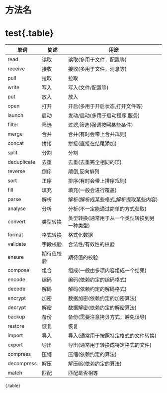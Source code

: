 # 方法名

<style>
.table {color: red}
</style>

# test{.table}

| 单词          | 简述    | 用途                      |
| ----------- | ----- | ----------------------- |
| read        | 读取    | 读取(多用于文件，配置等)           |
| receive     | 接收    | 接收(多用于文件，消息等)           |
| pull        | 拉取    | 拉取                      |
| write       | 写入    | 写入(文件/配置等)              |
| put         | 放入    | 放入                      |
| open        | 打开    | 开启(多用于开启状态,打开文件等)       |
| launch      | 启动    | 发动/启动(多用于启动程序,服务)       |
| filter      | 筛选    | 过滤,筛选(强调按照某些条件)         |
| merge       | 合并    | 合并(有时会带上合并规则)           |
| concat      | 拼接    | 拼接(直接在结尾添加)             |
| split       | 分割    | 分割                      |
| deduplicate | 去重    | 去重(去重完全相同的项)            |
| reverse     | 倒序    | 颠倒,反向排列                 |
| sort        | 正序    | 排序(有时会带上排序规则)           |
| fill        | 填充    | 填充(一般会进行覆盖)             |
| parse       | 解析    | 解析(解析成某些格式,解析提取某些内容)    |
| analyse     | 分析    | 分析(不一定能通过简单的方式获取)       |
| convert     | 类型转换  | 类型转换(通常用于从一个类型转换到另一种类型) |
| format      | 格式转换  | 格式化数据                   |
| validate    | 字段校验  | 合法性/有效性的校验              |
| ensure      | 期待值校验 | 期待值的校验                  |
| compose     | 组合    | 组成(一般由多项内容组成一个结果)       |
| encode      | 编码    | 编码(依赖约定的编码格式)           |
| decode      | 解码    | 解码(依赖约定的解码格式)           |
| encrypt     | 加密    | 数据加密(依赖约定的加密算法)         |
| decrypt     | 解密    | 数据解密(依赖约定的解密算法)         |
| backup      | 备份    | 备份(需要注意拷贝方式，避免误导)       |
| restore     | 恢复    | 恢复                      |
| import      | 导入    | 导入(通常用于按照特定格式的文件转换)     |
| export      | 导出    | 导出(通常用于转换成特定格式的文件)      |
| compress    | 压缩    | 压缩(依赖约定的算法)             |
| decompress  | 解压    | 解压缩(依赖约定的算法)            |
| match       | 匹配    | 匹配是否相等                  |
{.table}
